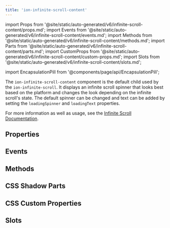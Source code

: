 ```yaml
---
title: 'ion-infinite-scroll-content'
---
```


import Props from '@site/static/auto-generated/v6/infinite-scroll-content/props.md';
import Events from '@site/static/auto-generated/v6/infinite-scroll-content/events.md';
import Methods from '@site/static/auto-generated/v6/infinite-scroll-content/methods.md';
import Parts from '@site/static/auto-generated/v6/infinite-scroll-content/parts.md';
import CustomProps from '@site/static/auto-generated/v6/infinite-scroll-content/custom-props.md';
import Slots from '@site/static/auto-generated/v6/infinite-scroll-content/slots.md';

import EncapsulationPill from '@components/page/api/EncapsulationPill';

The `ion-infinite-scroll-content` component is the default child used by the `ion-infinite-scroll`. It displays an infinite scroll spinner that looks best based on the platform and changes the look depending on the infinite scroll's state. The default spinner can be changed and text can be added by setting the `loadingSpinner` and `loadingText` properties.

For more information as well as usage, see the [Infinite Scroll Documentation](./infinite-scroll.md#infinite-scroll-content).

## Properties

<Props />

## Events

<Events />

## Methods

<Methods />

## CSS Shadow Parts

<Parts />

## CSS Custom Properties

<CustomProps />

## Slots

<Slots />
